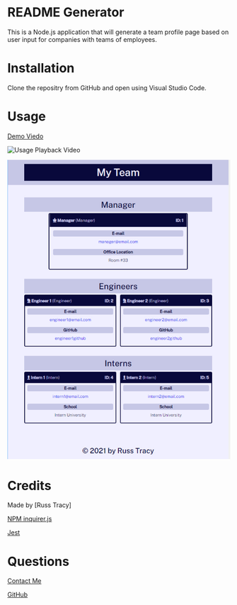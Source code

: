 # README Generator
    
This is a Node.js application that will generate a team profile page based on user input for companies with teams of employees.

# Installation

Clone the repositry from GitHub and open using Visual Studio Code.

# Usage 
[Demo Viedo](https://drive.google.com/file/d/1xA6N26Q5aexqq9W16pUl6gKMe6Degp7E/view?usp=sharing)

![Usage Playback Video](./assets/images/TeamProfileGenerator.gif)

![alt text](./assets/images/ScreenShot.jpg)

# Credits

Made by [Russ Tracy]

[NPM inquirer.js](https://www.npmjs.com/package/inquirer)

[Jest](https://jestjs.io/)

# Questions

[Contact Me](russ_tracy@comcast.net)

[GitHub](https://github.com/russtracy)
